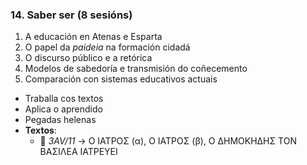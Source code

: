 ### 14. **Saber ser**  (8 sesións)
1. A educación en Atenas e Esparta  
2. O papel da *paideia* na formación cidadá  
3. O discurso público e a retórica  
4. Modelos de sabedoría e transmisión do coñecemento  
5. Comparación con sistemas educativos actuais  
- Traballa cos textos  
- Aplica o aprendido  
- Pegadas helenas  
- **Textos**:  
  - 📁 *3AV/11* → Ο ΙΑΤΡΟΣ (α), Ο ΙΑΤΡΟΣ (β), Ο ΔΗΜΟΚΗΔΗΣ ΤΟΝ ΒΑΣΙΛΕΑ ΙΑΤΡΕΥΕΙ 
